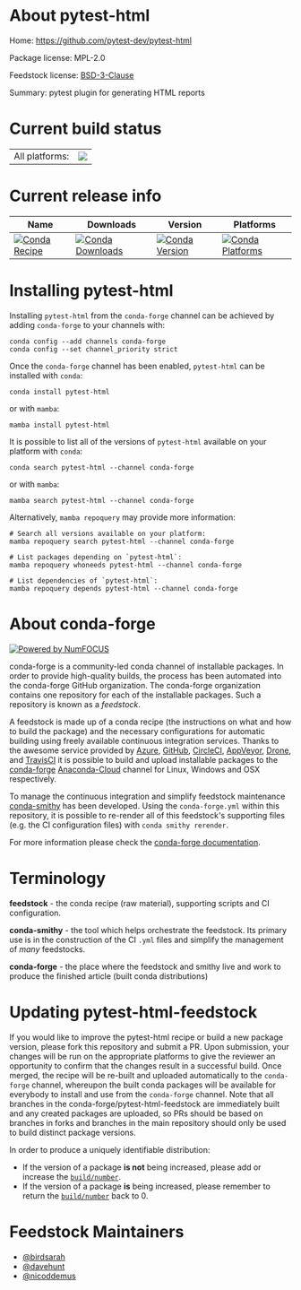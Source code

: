 About pytest-html
=================

Home: https://github.com/pytest-dev/pytest-html

Package license: MPL-2.0

Feedstock license: [BSD-3-Clause](https://github.com/conda-forge/pytest-html-feedstock/blob/main/LICENSE.txt)

Summary: pytest plugin for generating HTML reports

Current build status
====================


<table><tr><td>All platforms:</td>
    <td>
      <a href="https://dev.azure.com/conda-forge/feedstock-builds/_build/latest?definitionId=3278&branchName=main">
        <img src="https://dev.azure.com/conda-forge/feedstock-builds/_apis/build/status/pytest-html-feedstock?branchName=main">
      </a>
    </td>
  </tr>
</table>

Current release info
====================

| Name | Downloads | Version | Platforms |
| --- | --- | --- | --- |
| [![Conda Recipe](https://img.shields.io/badge/recipe-pytest--html-green.svg)](https://anaconda.org/conda-forge/pytest-html) | [![Conda Downloads](https://img.shields.io/conda/dn/conda-forge/pytest-html.svg)](https://anaconda.org/conda-forge/pytest-html) | [![Conda Version](https://img.shields.io/conda/vn/conda-forge/pytest-html.svg)](https://anaconda.org/conda-forge/pytest-html) | [![Conda Platforms](https://img.shields.io/conda/pn/conda-forge/pytest-html.svg)](https://anaconda.org/conda-forge/pytest-html) |

Installing pytest-html
======================

Installing `pytest-html` from the `conda-forge` channel can be achieved by adding `conda-forge` to your channels with:

```
conda config --add channels conda-forge
conda config --set channel_priority strict
```

Once the `conda-forge` channel has been enabled, `pytest-html` can be installed with `conda`:

```
conda install pytest-html
```

or with `mamba`:

```
mamba install pytest-html
```

It is possible to list all of the versions of `pytest-html` available on your platform with `conda`:

```
conda search pytest-html --channel conda-forge
```

or with `mamba`:

```
mamba search pytest-html --channel conda-forge
```

Alternatively, `mamba repoquery` may provide more information:

```
# Search all versions available on your platform:
mamba repoquery search pytest-html --channel conda-forge

# List packages depending on `pytest-html`:
mamba repoquery whoneeds pytest-html --channel conda-forge

# List dependencies of `pytest-html`:
mamba repoquery depends pytest-html --channel conda-forge
```


About conda-forge
=================

[![Powered by
NumFOCUS](https://img.shields.io/badge/powered%20by-NumFOCUS-orange.svg?style=flat&colorA=E1523D&colorB=007D8A)](https://numfocus.org)

conda-forge is a community-led conda channel of installable packages.
In order to provide high-quality builds, the process has been automated into the
conda-forge GitHub organization. The conda-forge organization contains one repository
for each of the installable packages. Such a repository is known as a *feedstock*.

A feedstock is made up of a conda recipe (the instructions on what and how to build
the package) and the necessary configurations for automatic building using freely
available continuous integration services. Thanks to the awesome service provided by
[Azure](https://azure.microsoft.com/en-us/services/devops/), [GitHub](https://github.com/),
[CircleCI](https://circleci.com/), [AppVeyor](https://www.appveyor.com/),
[Drone](https://cloud.drone.io/welcome), and [TravisCI](https://travis-ci.com/)
it is possible to build and upload installable packages to the
[conda-forge](https://anaconda.org/conda-forge) [Anaconda-Cloud](https://anaconda.org/)
channel for Linux, Windows and OSX respectively.

To manage the continuous integration and simplify feedstock maintenance
[conda-smithy](https://github.com/conda-forge/conda-smithy) has been developed.
Using the ``conda-forge.yml`` within this repository, it is possible to re-render all of
this feedstock's supporting files (e.g. the CI configuration files) with ``conda smithy rerender``.

For more information please check the [conda-forge documentation](https://conda-forge.org/docs/).

Terminology
===========

**feedstock** - the conda recipe (raw material), supporting scripts and CI configuration.

**conda-smithy** - the tool which helps orchestrate the feedstock.
                   Its primary use is in the construction of the CI ``.yml`` files
                   and simplify the management of *many* feedstocks.

**conda-forge** - the place where the feedstock and smithy live and work to
                  produce the finished article (built conda distributions)


Updating pytest-html-feedstock
==============================

If you would like to improve the pytest-html recipe or build a new
package version, please fork this repository and submit a PR. Upon submission,
your changes will be run on the appropriate platforms to give the reviewer an
opportunity to confirm that the changes result in a successful build. Once
merged, the recipe will be re-built and uploaded automatically to the
`conda-forge` channel, whereupon the built conda packages will be available for
everybody to install and use from the `conda-forge` channel.
Note that all branches in the conda-forge/pytest-html-feedstock are
immediately built and any created packages are uploaded, so PRs should be based
on branches in forks and branches in the main repository should only be used to
build distinct package versions.

In order to produce a uniquely identifiable distribution:
 * If the version of a package **is not** being increased, please add or increase
   the [``build/number``](https://docs.conda.io/projects/conda-build/en/latest/resources/define-metadata.html#build-number-and-string).
 * If the version of a package **is** being increased, please remember to return
   the [``build/number``](https://docs.conda.io/projects/conda-build/en/latest/resources/define-metadata.html#build-number-and-string)
   back to 0.

Feedstock Maintainers
=====================

* [@birdsarah](https://github.com/birdsarah/)
* [@davehunt](https://github.com/davehunt/)
* [@nicoddemus](https://github.com/nicoddemus/)


